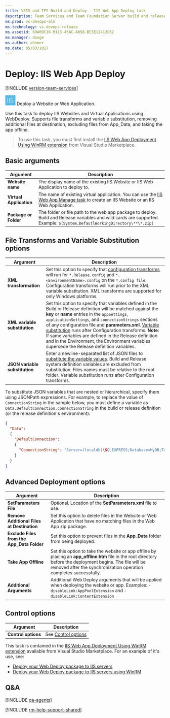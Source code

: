```yaml
---
title: VSTS and TFS Build and Deploy - IIS Web App Deploy task
description: Team Services and Team Foundation Server build and release task for Microsoft Visual Studio Team Services and Microsoft Team Foundation Server  
ms.prod: vs-devops-alm
ms.technology: vs-devops-release
ms.assetid: 69A09C16-9113-45AC-A058-BC5E12412C62
ms.manager: douge
ms.author: ahomer
ms.date: 05/03/2017
---
```


# Deploy: IIS Web App Deploy

[!INCLUDE [version-team-services](../../_shared/version-team-services.md)]

![icon](_img/iis-deploy-icon.png) Deploy a Website or Web Application.

Use this task to deploy IIS Websites and Virtual Applications using WebDeploy.
Supports file transforms and variable substitution, removing additional files at destination,
excluding files from App_Data, and taking the app offline.

>To use this task, you must first install the
[IIS Web App Deployment Using WinRM extension](https://marketplace.visualstudio.com/items?itemName=ms-vscs-rm.iiswebapp)
from Visual Studio Marketplace.

## Basic arguments

| Argument | Description |
| -------- | ----------- |
| **Website name** | The display name of the existing IIS Website or IIS Web Application to deploy to. |
| **Virtual Application** | The name of existing virtual application. You can use the [IIS Web App Manage task](iis-manage.md) to create an IIS Website or an IIS Web Application. |
| **Package or Folder** | The folder or file path to the web app package to deploy. Build and Release variables and wild cards are supported. Example: `$(System.DefautlWorkingDirectory\**\*.zip)` |

## File Transforms and Variable Substitution options

| Argument | Description |
| -------- | ----------- |
| **XML transformation** | Set this option to specify that [configuration transforms](../transforms-variable-substitution.md) will run for `*.Release.config` and `*.<EnvironmentName>.config` on the `*.config file`. Configuration transforms will run prior to the XML variable substitution. XML transforms are supported for only Windows platforms. |
| **XML variable substitution** | Set this option to specify that variables defined in the Build or Release definition will be matched against the **key** or **name** entries in the `appSettings`, `applicationSettings`, and `connectionStrings` sections of any configuration file and **parameters.xml**. [Variable substitution](../transforms-variable-substitution.md) runs after Configuration transforms. **Note**: If same variables are defined in the Release definition and in the Environment, the Environment variables supersede the Release definition variables. |
| **JSON variable substitution** | Enter a newline-separated list of JSON files to [substitute the variable values](../transforms-variable-substitution.md). Build and Release system definition variables are excluded from substitution. Files names must be relative to the root folder. Variable substitution runs after Configuration transforms.|

To substitute JSON variables that are nested or hierarchical, specify them using JSONPath expressions. For example, to replace the value of `ConnectionString` in the sample below, you must define a variable as `Data.DefaultConnection.ConnectionString` in the build or release definition (or the release definition's environment):

```json
{
  "Data":
  {
    "DefaultConnection":
    {
      "ConnectionString": "Server=(localdb)\SQLEXPRESS;Database=MyDB;Trusted_Connection=True"
    }
  }
}
```

## Advanced Deployment options

| Argument | Description |
| -------- | ----------- |
| **SetParameters File** | Optional. Location of the **SetParameters.xml** file to use. |
| **Remove Additional Files at Destination** | Set this option to delete files in the Website or Web Application that have no matching files in the Web App zip package. |
| **Exclude Files from the App_Data Folder** | Set this option to prevent files in the **App_Data** folder from being deployed. |
| **Take App Offline** | Set this option to take the website or app offline by placing an **app_offline.htm** file in the root directory before the deployment begins. The file will be removed after the synchronization operation completes successfully. |
| **Additional Arguments** | Additional Web Deploy arguments that will be applied when deploying the website or app. Examples: `-disableLink:AppPoolExtension` and `-disableLink:ContentExtension` |

## Control options

| Argument | Description |
| -------- | ----------- |
| **Control options** | See [Control options](../../concepts/process/tasks.md#controloptions) |

This task is contained in the
[IIS Web App Deployment Using WinRM extension](https://marketplace.visualstudio.com/items?itemName=ms-vscs-rm.iiswebapp)
available from Visual Studio Marketplace. For an example of it's use, see:

* [Deploy your Web Deploy package to IIS servers](../../apps/cd/deploy-webdeploy-iis-deploygroups.md)
* [Deploy your Web Deploy package to IIS servers using WinRM](../../apps/cd/deploy-webdeploy-iis-winrm.md)

## Q&A
<!-- BEGINSECTION class="md-qanda" -->

[!INCLUDE [qa-agents](../../_shared/qa-agents.md)]

<!-- ENDSECTION -->

[!INCLUDE [rm-help-support-shared](../../_shared/rm-help-support-shared.md)]
